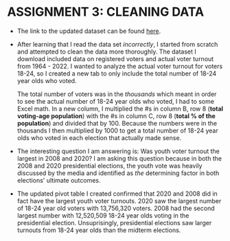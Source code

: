 # ASSIGNMENT 3: CLEANING DATA 

* The link to the updated dataset can be found [here](https://github.com/meaghandowney/datajournalism-fall23/commit/bcf43048abb4a251d840dbe56f1b4a36864d1715).

* After learning that I read the data set *incorrectly*, I started from scratch and attempted to clean the data more thoroughly. The dataset I download included data on registered voters and actual voter turnout from 1964 - 2022. I wanted to analyze the actual voter turnout for voters 18-24, so I created a new tab to only include the total number of 18-24 year olds who voted.

  The total number of voters was in the *thousands* which meant in order to see the actual number of 18-24 year olds who voted, I had to some Excel math. In a new column, I multiplied   the #s in column B, row 8 (**total voting-age population**) with the #s in column C, row 8 (**total % of the population**) and divided that by 100. Because the numbers were in the thousands I then multiplied by 1000 to get a total number of 18-24 year olds who voted in each election that actually made sense. 

* The interesting question I am answering is: Was youth voter turnout the largest in 2008 and 2020? I am asking this question because in both the 2008 and 2020 presidential elections, the youth vote was heavily discussed by the media and identified as *the* determining factor in both elections' ultimate outcomes.

* The updated pivot table I created confirmed that 2020 and 2008 did in fact have the largest youth voter turnouts. 2020 saw the largest number of 18-24 year old voters with 13,756,320 voters. 2008 had the second largest number with 12,520,509 18-24 year olds voting in the presidential election. Unsuprisingly, presidential elections saw larger turnouts from 18-24 year olds than the midterm elections. 
